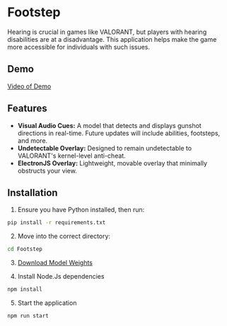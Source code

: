 # Footstep

Hearing is crucial in games like VALORANT, but players with hearing disabilities are at a disadvantage. This application helps make the game more accessible for individuals with such issues.

## Demo

[Video of Demo](https://drive.google.com/file/d/1nURWnMtwN6k-NFOJL6T7L_9Y_TMD1A3y/view?usp=sharing)

## Features

- **Visual Audio Cues:** A model that detects and displays gunshot directions in real-time. Future updates will include abilities, footsteps, and more.  
- **Undetectable Overlay:** Designed to remain undetectable to VALORANT's kernel-level anti-cheat.  
- **ElectronJS Overlay:** Lightweight, movable overlay that minimally obstructs your view.

## Installation
1. Ensure you have Python installed, then run:

```bash
pip install -r requirements.txt
````

2. Move into the correct directory:
```bash
cd Footstep
````

3. [Download Model Weights](https://drive.google.com/file/d/1Cl0yJg6rGV7EfV5YxQ2LAVbwL74UZD03/view?usp=sharing)

5. Install Node.Js dependencies
```bash
npm install
````

5. Start the application
```bash
npm run start
````



